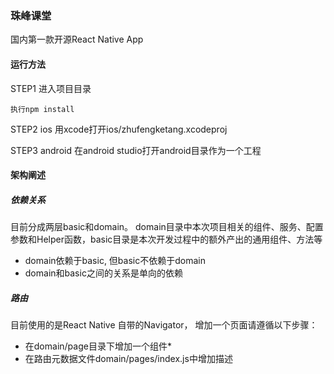 ### 珠峰课堂

国内第一款开源React Native App


#### 运行方法

STEP1 进入项目目录
```
执行npm install
```
STEP2 ios
用xcode打开ios/zhufengketang.xcodeproj

STEP3 android
在android studio打开android目录作为一个工程




#### 架构阐述

##### 依赖关系
目前分成两层basic和domain。 domain目录中本次项目相关的组件、服务、配置参数和Helper函数，basic目录是本次开发过程中的额外产出的通用组件、方法等
- domain依赖于basic, 但basic不依赖于domain
- domain和basic之间的关系是单向的依赖

##### 路由
目前使用的是React Native 自带的Navigator， 增加一个页面请遵循以下步骤：
- 在domain/page目录下增加一个组件*
- 在路由元数据文件domain/pages/index.js中增加描述


